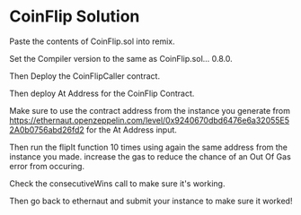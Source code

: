 # CoinFlip Solution

Paste the contents of CoinFlip.sol into remix. 

Set the Compiler version to the same as CoinFlip.sol... 0.8.0. 

Then Deploy the CoinFlipCaller contract. 

Then deploy At Address for the CoinFlip Contract. 

Make sure to use the contract address from the instance you generate from https://ethernaut.openzeppelin.com/level/0x9240670dbd6476e6a32055E52A0b0756abd26fd2 for the At Address input.

Then run the flipIt function 10 times using again the same address from the instance you made. increase the gas to reduce the chance of an Out Of Gas error from occuring.

Check the consecutiveWins call to make sure it's working.

Then go back to ethernaut and submit your instance to make sure it worked!